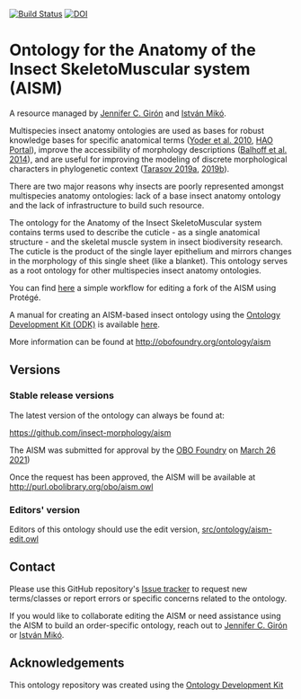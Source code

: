 [![Build Status](https://travis-ci.org/obophenotype/anatomy_ontology_of_insect_skeletomuscular_system.svg?branch=master)](https://travis-ci.org/obophenotype/anatomy_ontology_of_insect_skeletomuscular_system)
[![DOI](https://zenodo.org/badge/13996/obophenotype/anatomy_ontology_of_insect_skeletomuscular_system.svg)](https://zenodo.org/badge/latestdoi/13996/obophenotype/anatomy_ontology_of_insect_skeletomuscular_system)

# Ontology for the Anatomy of the Insect SkeletoMuscular system (AISM)

A resource managed by [Jennifer C. Girón](https://github.com/JCGiron) and [István Mikó](https://github.com/teleaslamellatus).

Multispecies insect anatomy ontologies are used as bases for robust knowledge bases for specific anatomical terms ([Yoder et al. 2010](https://journals.plos.org/plosone/article?id=10.1371/journal.pone.0015991), [HAO Portal](http://portal.hymao.org/projects/32/public/ontology/)), improve the accessibility of morphology descriptions ([Balhoff et al. 2014](https://journals.plos.org/plosone/article?id=10.1371/journal.pone.0094056)), and are useful for improving the modeling of discrete morphological characters in phylogenetic context ([Tarasov 2019a](https://academic.oup.com/sysbio/article/68/5/698/5298740), [2019b](https://academic.oup.com/isd/article/3/6/1/5584145)).

There are two major reasons why insects are poorly represented amongst multispecies anatomy ontologies: lack of a base insect anatomy ontology and the lack of infrastructure to build such resource.

The ontology for the Anatomy of the Insect SkeletoMuscular system contains terms used to describe the cuticle - as a single anatomical structure - and the skeletal muscle system in insect biodiversity research. The cuticle is the product of the single layer epithelium and mirrors changes in the morphology of this single sheet (like  a blanket). This ontology serves as a root ontology for other multispecies insect anatomy ontologies.

You can find [here](https://github.com/insect-morphology/aism-ODK/blob/master/Simple%20Workflow%20for%20insect%20ontology%20development.md) a simple workflow for editing a fork of the AISM using Protégé.

A manual for creating an AISM-based insect ontology using the [Ontology Development Kit (ODK)](https://github.com/INCATools/ontology-development-kit) is available [here](https://github.com/insect-morphology/Manual).


More information can be found at http://obofoundry.org/ontology/aism

## Versions

### Stable release versions

The latest version of the ontology can always be found at:

https://github.com/insect-morphology/aism

The AISM was submitted for approval by the [OBO Foundry](http://obofoundry.org/) on [March 26 2021](https://github.com/OBOFoundry/OBOFoundry.github.io/issues/1474))

Once the request has been approved, the AISM will be available at http://purl.obolibrary.org/obo/aism.owl 

### Editors' version

Editors of this ontology should use the edit version, [src/ontology/aism-edit.owl](src/ontology/aism-edit.owl)

## Contact

Please use this GitHub repository's [Issue tracker](https://github.com/insect-morphology/aism/issues) to request new terms/classes or report errors or specific concerns related to the ontology.

If you would like to collaborate editing the AISM or need assistance using the AISM to build an order-specific ontology, reach out to [Jennifer C. Girón](https://github.com/JCGiron) or [István Mikó](https://github.com/teleaslamellatus).

## Acknowledgements

This ontology repository was created using the [Ontology Development Kit](https://github.com/INCATools/ontology-development-kit)
